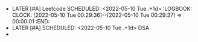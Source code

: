 - LATER [#A] Leetcode
  SCHEDULED: <2022-05-10 Tue .+1d>
  :LOGBOOK:
  CLOCK: [2022-05-10 Tue 00:29:36]--[2022-05-10 Tue 00:29:37] =>  00:00:01
  :END:
- LATER [#A] SCHEDULED: <2022-05-10 Tue .+1d> DSA
-